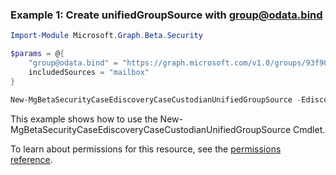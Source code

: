 ### Example 1: Create unifiedGroupSource with group@odata.bind

```powershell
Import-Module Microsoft.Graph.Beta.Security

$params = @{
	"group@odata.bind" = "https://graph.microsoft.com/v1.0/groups/93f90172-fe05-43ea-83cf-ff785a40d610"
	includedSources = "mailbox"
}

New-MgBetaSecurityCaseEdiscoveryCaseCustodianUnifiedGroupSource -EdiscoveryCaseId $ediscoveryCaseId -EdiscoveryCustodianId $ediscoveryCustodianId -BodyParameter $params
```
This example shows how to use the New-MgBetaSecurityCaseEdiscoveryCaseCustodianUnifiedGroupSource Cmdlet.

To learn about permissions for this resource, see the [permissions reference](/graph/permissions-reference).

